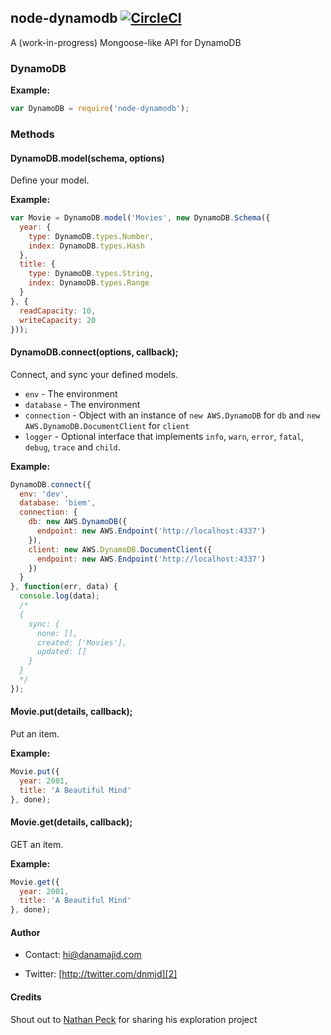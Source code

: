 ## node-dynamodb [![CircleCI](https://circleci.com/gh/danamajid/node-dynamodb.svg?style=svg&circle-token=ecce8b4678b87c308c3914f63ea9d21cddd27f9a)](https://circleci.com/gh/danamajid/node-dynamodb)

A (work-in-progress) Mongoose-like API for DynamoDB

### DynamoDB

__Example:__

```js
var DynamoDB = require('node-dynamodb');
```

### Methods

#### DynamoDB.model(schema, options)

Define your model.

__Example:__

```js
var Movie = DynamoDB.model('Movies', new DynamoDB.Schema({
  year: {
    type: DynamoDB.types.Number,
    index: DynamoDB.types.Hash
  },
  title: {
    type: DynamoDB.types.String,
    index: DynamoDB.types.Range
  }
}, {
  readCapacity: 10,
  writeCapacity: 20
}));
```


#### DynamoDB.connect(options, callback);

Connect, and sync your defined models.

* `env` - The environment
* `database` - The environment
* `connection` - Object with an instance of `new AWS.DynamoDB` for `db` and `new AWS.DynamoDB.DocumentClient` for `client`
* `logger` - Optional interface that implements `info`, `warn`, `error`, `fatal`, `debug`, `trace` and `child`.

__Example:__

```js
DynamoDB.connect({
  env: 'dev',
  database: 'biem',
  connection: {
    db: new AWS.DynamoDB({
      endpoint: new AWS.Endpoint('http://localhost:4337')
    }),
    client: new AWS.DynamoDB.DocumentClient({
      endpoint: new AWS.Endpoint('http://localhost:4337')
    })
  }
}, function(err, data) {
  console.log(data);
  /*
  {
    sync: {
      none: [],
      created: ['Movies'],
      updated: []
    }
  }
  */
});
```


#### Movie.put(details, callback);

Put an item.

__Example:__

```js
Movie.put({
  year: 2001,
  title: 'A Beautiful Mind'
}, done);
```

#### Movie.get(details, callback);

GET an item.

__Example:__

```js
Movie.get({
  year: 2001,
  title: 'A Beautiful Mind'
}, done);
```

#### Author

* Contact: [hi@danamajid.com][1]
* Twitter: [http://twitter.com/dnmjd][2] 

  [1]: mailto:hi@danamajid.com
  [2]: http://twitter.com/dnmjd


#### Credits

Shout out to [Nathan Peck](https://github.com/nathanpeck) for sharing his exploration project
